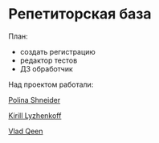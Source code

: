 # Репетиторская база

План:
- создать регистрацию 
- редактор тестов
- ДЗ обработчик

Над проектом работали:

[Polina Shneider](https://github.com/PolinaShneider)

[Kirill Lyzhenkoff](https://github.com/Lyzhenkoff)

[Vlad Qeen](https://github.com/Qwen-mamkincoder)


